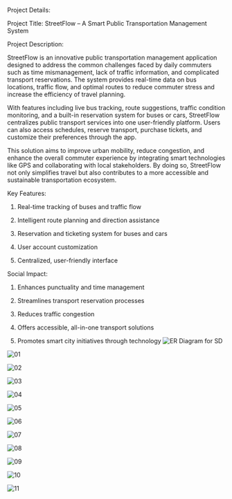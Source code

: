 Project Details:

Project Title: StreetFlow – A Smart Public Transportation Management System

Project Description:

StreetFlow is an innovative public transportation management application designed to address the common challenges faced by daily commuters such as time mismanagement, lack of traffic information, and complicated transport reservations. The system provides real-time data on bus locations, traffic flow, and optimal routes to reduce commuter stress and increase the efficiency of travel planning.

With features including live bus tracking, route suggestions, traffic condition monitoring, and a built-in reservation system for buses or cars, StreetFlow centralizes public transport services into one user-friendly platform. Users can also access schedules, reserve transport, purchase tickets, and customize their preferences through the app.

This solution aims to improve urban mobility, reduce congestion, and enhance the overall commuter experience by integrating smart technologies like GPS and collaborating with local stakeholders. By doing so, StreetFlow not only simplifies travel but also contributes to a more accessible and sustainable transportation ecosystem.

Key Features:

1. Real-time tracking of buses and traffic flow

2. Intelligent route planning and direction assistance

3. Reservation and ticketing system for buses and cars

4. User account customization

5. Centralized, user-friendly interface

Social Impact:

1. Enhances punctuality and time management

2. Streamlines transport reservation processes

3. Reduces traffic congestion

4. Offers accessible, all-in-one transport solutions

5. Promotes smart city initiatives through technology
![ER Diagram for SD](https://github.com/user-attachments/assets/881f4ccc-ac8b-4b2f-ac3f-879fe7b5ee44)

![01](https://github.com/user-attachments/assets/5c1a352a-a0da-43ed-8f2c-3b095e55952a)

![02](https://github.com/user-attachments/assets/fa180684-5bfa-4c81-864d-7d11ce198288)

![03](https://github.com/user-attachments/assets/8800e52b-d2d2-43d1-918f-f90306c46f9d)

![04](https://github.com/user-attachments/assets/d3d06a81-4ef0-43af-b87b-a4075f632ce7)

![05](https://github.com/user-attachments/assets/978f1618-aab3-4727-ae7a-c057fcdbcb04)

![06](https://github.com/user-attachments/assets/9c6a7fd7-7c68-443e-8687-861e826b45c2)

![07](https://github.com/user-attachments/assets/6d8a002b-56fb-4514-8e91-9fe973add4bd)

![08](https://github.com/user-attachments/assets/f7b3ad15-ca8d-4aeb-8ce9-47d42e4032a5)

![09](https://github.com/user-attachments/assets/630d5547-6057-4bff-adb4-fa07e52a56fa)

![10](https://github.com/user-attachments/assets/47700ad6-d7fa-409b-a37f-3e00932bd08b)

![11](https://github.com/user-attachments/assets/20579b20-c065-4c76-8aac-a833613eb0b1)

